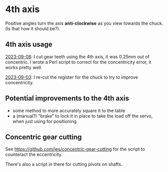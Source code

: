 # 4th axis

Positive angles turn the axis **anti-clockwise** as you view towards the chuck. (Is that how it should be?).

## 4th axis usage

[2023-09-08](20230908.md): I cut gear teeth using the 4th axis, it was 0.25mm out of concentric. I wrote a Perl script
to correct for the concentricity error, it works pretty well.

[2023-09-03](20230903.md): I re-cut the register for the chuck to try to improve concentricity.

## Potential improvements to the 4th axis

* some method to more accurately square it to the table
* a (manual?) "brake" to lock it in place to take the load off the servo, when just using for positioning

## Concentric gear cutting

See https://github.com/jes/concentric-gear-cutting for the script to counteract the eccentricity.

There's also a script in there for cutting pivots on shafts.
